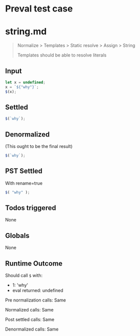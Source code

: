 # Preval test case

# string.md

> Normalize > Templates > Static resolve > Assign > String
>
> Templates should be able to resolve literals

## Input

`````js filename=intro
let x = undefined;
x = `${"why"}`;
$(x);
`````


## Settled


`````js filename=intro
$(`why`);
`````


## Denormalized
(This ought to be the final result)

`````js filename=intro
$(`why`);
`````


## PST Settled
With rename=true

`````js filename=intro
$( "why" );
`````


## Todos triggered


None


## Globals


None


## Runtime Outcome


Should call `$` with:
 - 1: 'why'
 - eval returned: undefined

Pre normalization calls: Same

Normalized calls: Same

Post settled calls: Same

Denormalized calls: Same
